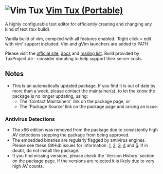 # ![Vim Tux](https://cdn.jsdelivr.net/gh/pauby/ChocoPackages@c134fd7/icons/vim-tux.svg "Vim Logo") [Vim Tux (Portable)](https://chocolatey.org/packages/vim-tux.portable)

A highly configurable text editor for efficiently creating and changing any kind of text (tux build).

Vanilla build of vim, compiled with all features enabled. 'Right click &gt; edit with vim' support included. Vim and gVim launchers are added to PATH

Please visit the [official site](https://tuxproject.de/projects/vim/), [docs](https://www.vim.org/docs.php) and [mailing list](http://www.vim.org/maillist.php).
Build provided by TuxProject.de - consider donating to help support their server costs.

## Notes

* This is an automatically updated package. If you find it is out of date by more than a week, please contact the maintainer(s), to let the know the package is no longer updating, using:
    * The 'Contact Maintainers' link on the package page, or
    * The 'Package Source' link on the package page and raising an issue.

### Antivirus Detections

* The x86 edition was removed from the package due to consistently high AV detections stopping the package from being approved.
* The embedded binaries are regularly flagged by antivirus engines. Please see these GitHub issues for information: [1](https://github.com/vim/vim/issues/2933), [2](https://github.com/vim/vim/issues/2961), [3](https://github.com/vim/vim-win32-installer/issues/36), [4](https://github.com/vim/vim-win32-installer/issues/53) and [5](https://github.com/vim/vim/issues/2895). If in doubt, do not install the package.
* If you find missing versions, please check the 'Version History' section on the package page. If the versions are rejected it is likely due to very high AV counts.
